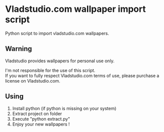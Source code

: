 Vladstudio.com wallpaper import script
==============
Python script to import vladstudio.com wallpapers.

Warning
--------------

Vladstudio provides wallpapers for personal use only.

I'm not responsible for the use of this script. <br>
If you want to fully respect Vladstudio.com terms of use, please purchase a license on Vladstudio.com.

Using
--------------

1. Install python (if python is missing on your system)
2. Extract project on folder
3. Execute "python extract.py"
4. Enjoy your new wallpapers !
